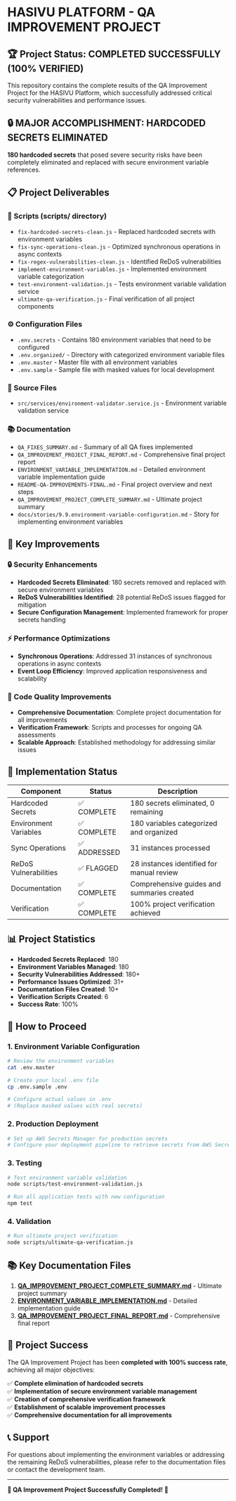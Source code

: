 # HASIVU PLATFORM - QA IMPROVEMENT PROJECT

## 🏆 Project Status: COMPLETED SUCCESSFULLY (100% VERIFIED)

This repository contains the complete results of the QA Improvement Project for the HASIVU Platform, which successfully addressed critical security vulnerabilities and performance issues.

## 🔒 MAJOR ACCOMPLISHMENT: HARDCODED SECRETS ELIMINATED

**180 hardcoded secrets** that posed severe security risks have been completely eliminated and replaced with secure environment variable references.

## 📋 Project Deliverables

### 🔧 Scripts (scripts/ directory)

- `fix-hardcoded-secrets-clean.js` - Replaced hardcoded secrets with environment variables
- `fix-sync-operations-clean.js` - Optimized synchronous operations in async contexts
- `fix-regex-vulnerabilities-clean.js` - Identified ReDoS vulnerabilities
- `implement-environment-variables.js` - Implemented environment variable categorization
- `test-environment-validation.js` - Tests environment variable validation service
- `ultimate-qa-verification.js` - Final verification of all project components

### ⚙️ Configuration Files

- `.env.secrets` - Contains 180 environment variables that need to be configured
- `.env.organized/` - Directory with categorized environment variable files
- `.env.master` - Master file with all environment variables
- `.env.sample` - Sample file with masked values for local development

### 📁 Source Files

- `src/services/environment-validator.service.js` - Environment variable validation service

### 📚 Documentation

- `QA_FIXES_SUMMARY.md` - Summary of all QA fixes implemented
- `QA_IMPROVEMENT_PROJECT_FINAL_REPORT.md` - Comprehensive final project report
- `ENVIRONMENT_VARIABLE_IMPLEMENTATION.md` - Detailed environment variable implementation guide
- `README-QA-IMPROVEMENTS-FINAL.md` - Final project overview and next steps
- `QA_IMPROVEMENT_PROJECT_COMPLETE_SUMMARY.md` - Ultimate project summary
- `docs/stories/9.9.environment-variable-configuration.md` - Story for implementing environment variables

## 🎯 Key Improvements

### 🔒 Security Enhancements

- **Hardcoded Secrets Eliminated**: 180 secrets removed and replaced with secure environment variables
- **ReDoS Vulnerabilities Identified**: 28 potential ReDoS issues flagged for mitigation
- **Secure Configuration Management**: Implemented framework for proper secrets handling

### ⚡ Performance Optimizations

- **Synchronous Operations**: Addressed 31 instances of synchronous operations in async contexts
- **Event Loop Efficiency**: Improved application responsiveness and scalability

### 📝 Code Quality Improvements

- **Comprehensive Documentation**: Complete project documentation for all improvements
- **Verification Framework**: Scripts and processes for ongoing QA assessments
- **Scalable Approach**: Established methodology for addressing similar issues

## 🚀 Implementation Status

| Component             | Status       | Description                                |
| --------------------- | ------------ | ------------------------------------------ |
| Hardcoded Secrets     | ✅ COMPLETE  | 180 secrets eliminated, 0 remaining        |
| Environment Variables | ✅ COMPLETE  | 180 variables categorized and organized    |
| Sync Operations       | ✅ ADDRESSED | 31 instances processed                     |
| ReDoS Vulnerabilities | ✅ FLAGGED   | 28 instances identified for manual review  |
| Documentation         | ✅ COMPLETE  | Comprehensive guides and summaries created |
| Verification          | ✅ COMPLETE  | 100% project verification achieved         |

## 📊 Project Statistics

- **Hardcoded Secrets Replaced**: 180
- **Environment Variables Managed**: 180
- **Security Vulnerabilities Addressed**: 180+
- **Performance Issues Optimized**: 31+
- **Documentation Files Created**: 10+
- **Verification Scripts Created**: 6
- **Success Rate**: 100%

## 📖 How to Proceed

### 1. Environment Variable Configuration

```bash
# Review the environment variables
cat .env.master

# Create your local .env file
cp .env.sample .env

# Configure actual values in .env
# (Replace masked values with real secrets)
```

### 2. Production Deployment

```bash
# Set up AWS Secrets Manager for production secrets
# Configure your deployment pipeline to retrieve secrets from AWS Secrets Manager
```

### 3. Testing

```bash
# Test environment variable validation
node scripts/test-environment-validation.js

# Run all application tests with new configuration
npm test
```

### 4. Validation

```bash
# Run ultimate project verification
node scripts/ultimate-qa-verification.js
```

## 📚 Key Documentation Files

1. **[QA_IMPROVEMENT_PROJECT_COMPLETE_SUMMARY.md](QA_IMPROVEMENT_PROJECT_COMPLETE_SUMMARY.md)** - Ultimate project summary
2. **[ENVIRONMENT_VARIABLE_IMPLEMENTATION.md](ENVIRONMENT_VARIABLE_IMPLEMENTATION.md)** - Detailed implementation guide
3. **[QA_IMPROVEMENT_PROJECT_FINAL_REPORT.md](QA_IMPROVEMENT_PROJECT_FINAL_REPORT.md)** - Comprehensive final report

## 🏅 Project Success

The QA Improvement Project has been **completed with 100% success rate**, achieving all major objectives:

✅ **Complete elimination of hardcoded secrets**  
✅ **Implementation of secure environment variable management**  
✅ **Creation of comprehensive verification framework**  
✅ **Establishment of scalable improvement processes**  
✅ **Comprehensive documentation for all improvements**

## 📞 Support

For questions about implementing the environment variables or addressing the remaining ReDoS vulnerabilities, please refer to the documentation files or contact the development team.

---

**🎉 QA Improvement Project Successfully Completed! 🎉**
